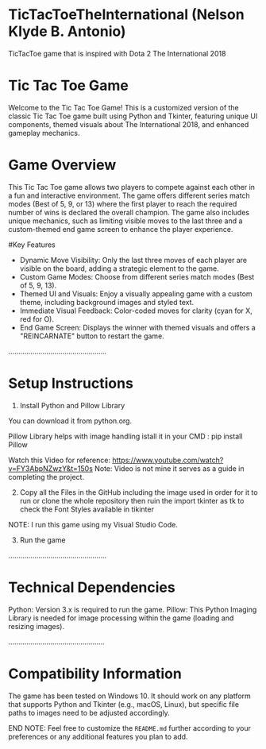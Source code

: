 # TicTacToeTheInternational (Nelson Klyde B. Antonio)
TicTacToe game that is inspired with Dota 2 The International 2018

# Tic Tac Toe Game

Welcome to the Tic Tac Toe Game! This is a customized version of the classic Tic Tac Toe game built using Python and Tkinter, featuring unique UI components, themed visuals about The International 2018, and enhanced gameplay mechanics.

# Game Overview

This Tic Tac Toe game allows two players to compete against each other in a fun and interactive environment. The game offers different series match modes (Best of 5, 9, or 13) where the first player to reach the required number of wins is declared the overall champion. The game also includes unique mechanics, such as limiting visible moves to the last three and a custom-themed end game screen to enhance the player experience.

#Key Features

- Dynamic Move Visibility: Only the last three moves of each player are visible on the board, adding a strategic element to the game.
- Custom Game Modes: Choose from different series match modes (Best of 5, 9, 13).
- Themed UI and Visuals: Enjoy a visually appealing game with a custom theme, including background images and styled text.
- Immediate Visual Feedback: Color-coded moves for clarity (cyan for X, red for O).
- End Game Screen: Displays the winner with themed visuals and offers a "REINCARNATE" button to restart the game.

.................................................
# Setup Instructions

1. Install Python and Pillow Library

You can download it from python.org.

Pillow Library helps with image handling istall it in your CMD : pip install Pillow

Watch this Video for reference: https://www.youtube.com/watch?v=FY3AbpNZwzY&t=150s
Note: Video is not mine it serves as a guide in completing the project.

2. Copy all the Files in the GitHub including the image used in order for it to run or clone the whole repository then ruin the import tkinter as tk to check the Font Styles available in tikinter


NOTE: I run this game using my Visual Studio Code.

3. Run the game


.................................................
# Technical Dependencies

Python: Version 3.x is required to run the game.
Pillow: This Python Imaging Library is needed for image processing within the game (loading and resizing images).


................................................
# Compatibility Information
The game has been tested on Windows 10. It should work on any platform that supports Python and Tkinter (e.g., macOS, Linux), but specific file paths to images need to be adjusted accordingly.




END NOTE: 
Feel free to customize the `README.md` further according to your preferences or any additional features you plan to add.


